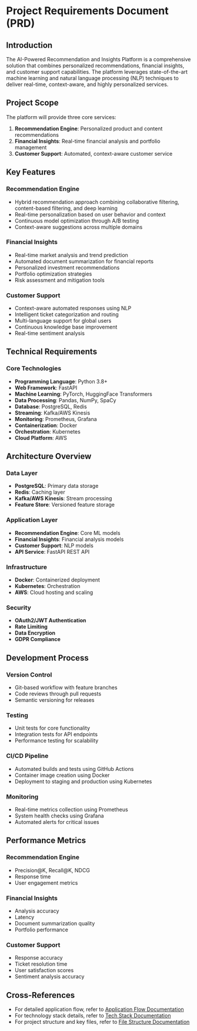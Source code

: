 # Project Requirements Document (PRD)

## Introduction
The AI-Powered Recommendation and Insights Platform is a comprehensive solution that combines personalized recommendations, financial insights, and customer support capabilities. The platform leverages state-of-the-art machine learning and natural language processing (NLP) techniques to deliver real-time, context-aware, and highly personalized services.

## Project Scope
The platform will provide three core services:
1. **Recommendation Engine**: Personalized product and content recommendations
2. **Financial Insights**: Real-time financial analysis and portfolio management
3. **Customer Support**: Automated, context-aware customer service

## Key Features

### Recommendation Engine
- Hybrid recommendation approach combining collaborative filtering, content-based filtering, and deep learning
- Real-time personalization based on user behavior and context
- Continuous model optimization through A/B testing
- Context-aware suggestions across multiple domains

### Financial Insights
- Real-time market analysis and trend prediction
- Automated document summarization for financial reports
- Personalized investment recommendations
- Portfolio optimization strategies
- Risk assessment and mitigation tools

### Customer Support
- Context-aware automated responses using NLP
- Intelligent ticket categorization and routing
- Multi-language support for global users
- Continuous knowledge base improvement
- Real-time sentiment analysis

## Technical Requirements

### Core Technologies
- **Programming Language**: Python 3.8+
- **Web Framework**: FastAPI
- **Machine Learning**: PyTorch, HuggingFace Transformers
- **Data Processing**: Pandas, NumPy, SpaCy
- **Database**: PostgreSQL, Redis
- **Streaming**: Kafka/AWS Kinesis
- **Monitoring**: Prometheus, Grafana
- **Containerization**: Docker
- **Orchestration**: Kubernetes
- **Cloud Platform**: AWS

## Architecture Overview

### Data Layer
- **PostgreSQL**: Primary data storage
- **Redis**: Caching layer
- **Kafka/AWS Kinesis**: Stream processing
- **Feature Store**: Versioned feature storage

### Application Layer
- **Recommendation Engine**: Core ML models
- **Financial Insights**: Financial analysis models
- **Customer Support**: NLP models
- **API Service**: FastAPI REST API

### Infrastructure
- **Docker**: Containerized deployment
- **Kubernetes**: Orchestration
- **AWS**: Cloud hosting and scaling

### Security
- **OAuth2/JWT Authentication**
- **Rate Limiting**
- **Data Encryption**
- **GDPR Compliance**

## Development Process

### Version Control
- Git-based workflow with feature branches
- Code reviews through pull requests
- Semantic versioning for releases

### Testing
- Unit tests for core functionality
- Integration tests for API endpoints
- Performance testing for scalability

### CI/CD Pipeline
- Automated builds and tests using GitHub Actions
- Container image creation using Docker
- Deployment to staging and production using Kubernetes

### Monitoring
- Real-time metrics collection using Prometheus
- System health checks using Grafana
- Automated alerts for critical issues

## Performance Metrics

### Recommendation Engine
- Precision@K, Recall@K, NDCG
- Response time
- User engagement metrics

### Financial Insights
- Analysis accuracy
- Latency
- Document summarization quality
- Portfolio performance

### Customer Support
- Response accuracy
- Ticket resolution time
- User satisfaction scores
- Sentiment analysis accuracy

## Cross-References
- For detailed application flow, refer to [Application Flow Documentation](App-flow.md)
- For technology stack details, refer to [Tech Stack Documentation](Tech-stack.md)
- For project structure and key files, refer to [File Structure Documentation](File-structure.md)
